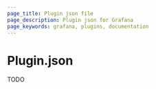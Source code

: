 ```yaml
---
page_title: Plugin json file
page_description: Plugin json for Grafana
page_keywords: grafana, plugins, documentation
---
```


# Plugin.json

TODO

